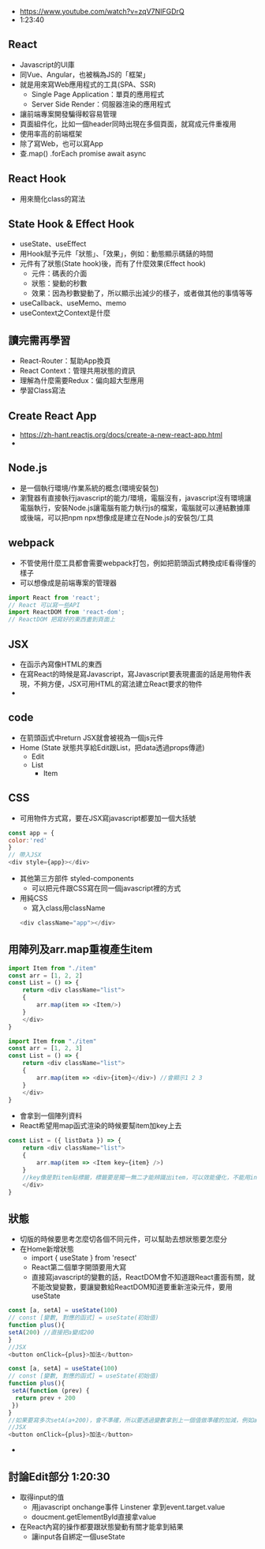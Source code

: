 * https://www.youtube.com/watch?v=zqV7NIFGDrQ
* 1:23:40
## React
* Javascript的UI庫
* 同Vue、Angular，也被稱為JS的「框架」
* 就是用來寫Web應用程式的工具(SPA、SSR)
  * Single Page Application：單頁的應用程式
  * Server Side Render：伺服器渲染的應用程式
* 讓前端專案開發騙得較容易管理
* 頁面組件化，比如一個header同時出現在多個頁面，就寫成元件重複用
* 使用率高的前端框架
* 除了寫Web，也可以寫App
* 查.map() .forEach promise await async 
## React Hook
* 用來簡化class的寫法
## State Hook & Effect Hook
* useState、useEffect
* 用Hook賦予元件「狀態」、「效果」，例如：動態顯示碼錶的時間
* 元件有了狀態(State hook)後，而有了什麼效果(Effect hook)
  * 元件：碼表的介面
  * 狀態：變動的秒數
  * 效果：因為秒數變動了，所以顯示出減少的樣子，或者做其他的事情等等
* useCallback、useMemo、memo
* useContext之Context是什麼
## 讀完需再學習
* React-Router：幫助App換頁
* React Context：管理共用狀態的資訊
* 理解為什麼需要Redux：偏向超大型應用
* 學習Class寫法
## Create React App
* https://zh-hant.reactjs.org/docs/create-a-new-react-app.html
* 
## Node.js
* 是一個執行環境/作業系統的概念(環境安裝包)
* 瀏覽器有直接執行javascript的能力/環境，電腦沒有，javascript沒有環境讓電腦執行，安裝Node.js讓電腦有能力執行js的檔案，電腦就可以連結數據庫或後端，可以把npm npx想像成是建立在Node.js的安裝包/工具
## webpack
* 不管使用什麼工具都會需要webpack打包，例如把箭頭函式轉換成IE看得懂的樣子
* 可以想像成是前端專案的管理器
```javascript
import React from 'react';
// React 可以寫一些API
import ReactDOM from 'react-dom';
// ReactDOM 把寫好的東西畫到頁面上
```
## JSX
* 在函示內寫像HTML的東西
* 在寫React的時候是寫Javascript，寫Javascript要表現畫面的話是用物件表現，不夠方便，JSX可用HTML的寫法建立React要求的物件
* 
## code
* 在箭頭函式中return JSX就會被視為一個js元件
* Home (State 狀態共享給Edit跟List，把data透過props傳遞)
  * Edit
  * List
    * Item
## CSS
* 可用物件方式寫，要在JSX寫javascript都要加一個大括號
```javascript
const app = {
color:'red'
}
// 帶入JSX
<div style={app}></div>
```
* 其他第三方部件 styled-components
  * 可以把元件跟CSS寫在同一個javascript裡的方式
* 用純CSS
  * 寫入class用className
  ```javascript
  <div className="app"></div>
  ```
## 用陣列及arr.map重複產生item
``` javascript
import Item from "./item"
const arr = [1, 2, 2]
const List = () => {
    return <div className="list">
    {
        arr.map(item => <Item/>)
    }
    </div>
}
```
``` javascript
import Item from "./item"
const arr = [1, 2, 3]
const List = () => {
    return <div className="list">
    {
        arr.map(item => <div>{item}</div>) //會顯示1 2 3
    }
    </div>
}
```
* 會拿到一個陣列資料
* React希望用map函式渲染的時候要幫item加key上去
``` javascript
const List = ({ listData }) => {
    return <div className="list">
    {
        arr.map(item => <Item key={item} />)
    } 
    //key像是對item貼標籤，標籤要是獨一無二才能辨識出item，可以效能優化，不能用index因為內容改變的話react就要重新認識，會耗效能
    </div>
}
```
## 狀態
* 切版的時候要思考怎麼切各個不同元件，可以幫助去想狀態要怎麼分
* 在Home新增狀態
  * import { useState } from 'resect'
  * React第二個單字開頭要用大寫
  * 直接寫javascript的變數的話，ReactDOM會不知道跟React畫面有關，就不能改變變數，要讓變數給ReactDOM知道要重新渲染元件，要用useState
``` javascript
const [a, setA] = useState(100)
// const [變數, 對應的函式] = useState(初始值) 
function plus(){
setA(200) //直接把a變成200
}
//JSX
<button onClick={plus}>加法</button>

```
``` javascript
const [a, setA] = useState(100)
// const [變數, 對應的函式] = useState(初始值) 
function plus(){
 setA(function (prev) {
  return prev + 200
 })
}
//如果要寫多次setA(a+200)，會不準確，所以要透過變數拿到上一個值做準確的加減，例如a初始值100，點擊button後會+200，a變成300
//JSX
<button onClick={plus}>加法</button>

```
* 
## 討論Edit部分 1:20:30
* 取得input的值
  * 用javascript onchange事件 Linstener 拿到event.target.value
  * doucment.getElementById直接拿value
* 在React內寫的操作都要跟狀態變動有關才能拿到結果
  * 讓input各自綁定一個useState
